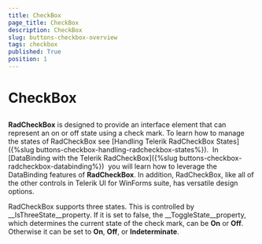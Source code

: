 ```yaml
---
title: CheckBox
page_title: CheckBox
description: CheckBox
slug: buttons-checkbox-overview
tags: checkbox
published: True
position: 1
---
```


# CheckBox



## 

__RadCheckBox__ is designed to provide an interface element that can represent an on or off state using a check mark. 
          To learn how to manage the states of RadCheckBox see 
          [Handling Telerik RadCheckBox States]({%slug buttons-checkbox-handling-radcheckbox-states%}). 
          In [DataBinding with the Telerik RadCheckBox]({%slug buttons-checkbox-radcheckbox-databinding%}) 
          you will learn how to leverage the DataBinding features of __RadCheckBox__. In addition, RadCheckBox, like all of the other controls 
          in Telerik UI for WinForms suite, has versatile design options.
        

RadCheckBox supports three states. This is controlled by __IsThreeState__property. If it is set to false,
          the __ToggleState__property, which determines the current state of the check mark, can be
          __On__ or __Off__. Otherwise it can be set to __On__,
          __Off__, or __Indeterminate__.
        
